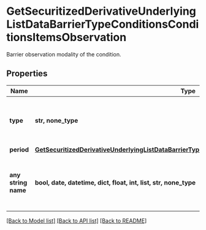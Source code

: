 # GetSecuritizedDerivativeUnderlyingListDataBarrierTypeConditionsConditionsItemsObservation

Barrier observation modality of the condition.

## Properties
Name | Type | Description | Notes
------------ | ------------- | ------------- | -------------
**type** | **str, none_type** | Identifier of the type of observation during the observation period. | Value | Description | | --- | --- | | continuous | The barrier is active, i.e. observed on a continuous basis (intraday prices are relevant). | | eod | The barrier is active, i.e. observed  only at the end of the final auction for the underlying on the relevant exchange (intraday prices are of no relevance). |   | [optional] 
**period** | [**GetSecuritizedDerivativeUnderlyingListDataBarrierTypeConditionsConditionsItemsObservationPeriod**](GetSecuritizedDerivativeUnderlyingListDataBarrierTypeConditionsConditionsItemsObservationPeriod.md) |  | [optional] 
**any string name** | **bool, date, datetime, dict, float, int, list, str, none_type** | any string name can be used but the value must be the correct type | [optional]

[[Back to Model list]](../README.md#documentation-for-models) [[Back to API list]](../README.md#documentation-for-api-endpoints) [[Back to README]](../README.md)


